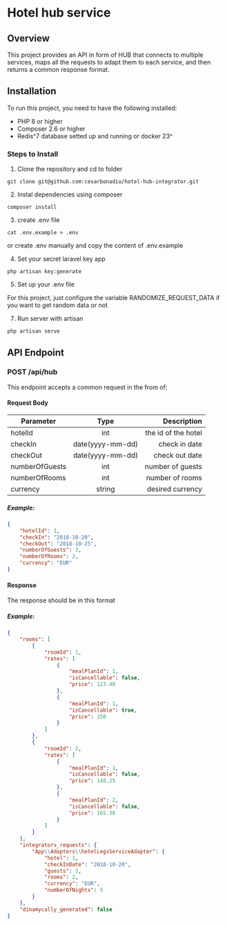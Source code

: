 # Hotel hub service

## Overview

This project provides an API in form of HUB that connects to multiple services, maps all the requests to adapt them to each service, and then returns
a common response format.

## Installation

To run this project, you need to have the following installed:
- PHP 8 or higher
- Composer 2.6 or higher
- Redis^7 database setted up and running or docker 23^

### Steps to Install

1. Clone the repository and cd to folder
```console
git clone git@github.com:cesarbonadio/hotel-hub-integrator.git
```
2. Instal dependencies using composer
```console
composer install
```
3. create .env file
```console
cat .env.example > .env
```
or create .env manually and copy the content of .env.example

4. Set your secret laravel key app
```console
php artisan key:generate
```

5. Set up your .env file

For this project, just configure the variable RANDOMIZE_REQUEST_DATA if you want to get random data or not

7. Run server with artisan
```console
php artisan serve
```

## API Endpoint

### POST /api/hub

This endpoint accepts a common request in the from of:

#### Request Body
| Parameter    | Type | Description  |
| ------------- |:-------------:| ------:|
| hotelId | int | the id of the hotel |
| checkIn | date(yyyy-mm-dd) | check in date |
| checkOut |  date(yyyy-mm-dd) | check out date |
| numberOfGuests | int | number of guests |
| numberOfRooms | int | number of rooms |
| currency | string | desired currency |

##### Example:
```json
{
    "hotelId": 1,
    "checkIn": "2018-10-20",
    "checkOut": "2018-10-25",
    "numberOfGuests": 3,
    "numberOfRooms": 2,
    "currency": "EUR"
}
```

#### Response

The response should be in this format

##### Example:
```json
{
    "rooms": [
        {
            "roomId": 1,
            "rates": [
                {
                    "mealPlanId": 1,
                    "isCancellable": false,
                    "price": 123.48
                },
                {
                    "mealPlanId": 1,
                    "isCancellable": true,
                    "price": 150
                }
            ]
        },
        {
            "roomId": 2,
            "rates": [
                {
                    "mealPlanId": 1,
                    "isCancellable": false,
                    "price": 148.25
                },
                {
                    "mealPlanId": 2,
                    "isCancellable": false,
                    "price": 165.38
                }
            ]
        }
    ],
    "integrators_requests": {
        "App\\Adapters\\hotelLegsServiceAdapter": {
            "hotel": 1,
            "checkInDate": "2018-10-20",
            "guests": 3,
            "rooms": 2,
            "currency": "EUR",
            "numberOfNights": 5
        }
    },
    "dinamycally_generated": false
}
```